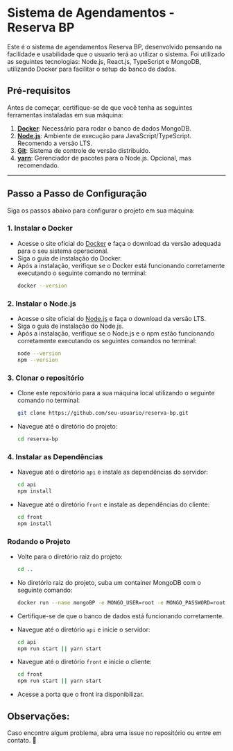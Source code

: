 # Sistema de Agendamentos - Reserva BP

Este é o sistema de agendamentos Reserva BP, desenvolvido pensando na facilidade e usabilidade que o usuario terá ao utilizar o sistema.
Foi utilizado as seguintes tecnologias: Node.js, React.js, TypeScript e MongoDB, utilizando Docker para facilitar o setup do banco de dados.

## Pré-requisitos

Antes de começar, certifique-se de que você tenha as seguintes ferramentas instaladas em sua máquina:

1. **[Docker](https://www.docker.com/get-started)**: Necessário para rodar o banco de dados MongoDB.
2. **[Node.js](https://nodejs.org/)**: Ambiente de execução para JavaScript/TypeScript. Recomendo a versão LTS.
3. **[Git](https://git-scm.com/)**: Sistema de controle de versão distribuído.
4. **[yarn](https://yarnpkg.com/)**: Gerenciador de pacotes para o Node.js. Opcional, mas recomendado.
---

## Passo a Passo de Configuração

Siga os passos abaixo para configurar o projeto em sua máquina:

### 1. Instalar o Docker
- Acesse o site oficial do [Docker](https://www.docker.com/get-started) e faça o download da versão adequada para o seu sistema operacional.
- Siga o guia de instalação do Docker.
- Após a instalação, verifique se o Docker está funcionando corretamente executando o seguinte comando no terminal:
  ```bash
  docker --version
  ```
### 2. Instalar o Node.js
- Acesse o site oficial do [Node.js](https://nodejs.org/) e faça o download da versão LTS.
- Siga o guia de instalação do Node.js.
- Após a instalação, verifique se o Node.js e o npm estão funcionando corretamente executando os seguintes comandos no terminal:
  ```bash
  node --version
  npm --version
  ```
### 3. Clonar o repositório
- Clone este repositório para a sua máquina local utilizando o seguinte comando no terminal:
  ```bash
  git clone https://github.com/seu-usuario/reserva-bp.git
  ```
- Navegue até o diretório do projeto:
  ```bash
  cd reserva-bp
  ```
### 4. Instalar as Dependências
- Navegue até o diretório `api` e instale as dependências do servidor:
  ```bash
  cd api
  npm install
  ```
- Navegue até o diretório `front` e instale as dependências do cliente:
  ```bash
  cd front
  npm install
  ```
### Rodando o Projeto
- Volte para o diretório raiz do projeto:
  ```bash
  cd ..
  ```
- No diretório raiz do projeto, suba um container MongoDB com o seguinte comando:
  ```bash
  docker run --name mongoBP -e MONGO_USER=root -e MONGO_PASSWORD=root -p 27017:27017 -d mongo
  ```
- Certifique-se de que o banco de dados está funcionando corretamente.

- Navegue até o diretório `api` e inicie o servidor:
  ```bash
  cd api
  npm run start || yarn start
  ```
- Navegue até o diretório `front` e inicie o cliente:
  ```bash
  cd front
  npm run start || yarn start
  ```
- Acesse a porta que o front ira disponibilizar.

## Observações: 
Caso encontre algum problema, abra uma issue no repositório ou entre em contato. 🚀